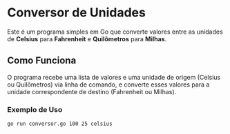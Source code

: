 # Conversor de Unidades

Este é um programa simples em Go que converte valores entre as unidades de **Celsius** para **Fahrenheit** e **Quilômetros** para **Milhas**.

## Como Funciona

O programa recebe uma lista de valores e uma unidade de origem (Celsius ou Quilômetros) via linha de comando, e converte esses valores para a unidade correspondente de destino (Fahrenheit ou Milhas).

### Exemplo de Uso

```bash
go run conversor.go 100 25 celsius
